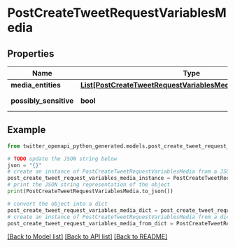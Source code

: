 # PostCreateTweetRequestVariablesMedia


## Properties

Name | Type | Description | Notes
------------ | ------------- | ------------- | -------------
**media_entities** | [**List[PostCreateTweetRequestVariablesMediaMediaEntitiesInner]**](PostCreateTweetRequestVariablesMediaMediaEntitiesInner.md) |  | [optional] 
**possibly_sensitive** | **bool** |  | [default to False]

## Example

```python
from twitter_openapi_python_generated.models.post_create_tweet_request_variables_media import PostCreateTweetRequestVariablesMedia

# TODO update the JSON string below
json = "{}"
# create an instance of PostCreateTweetRequestVariablesMedia from a JSON string
post_create_tweet_request_variables_media_instance = PostCreateTweetRequestVariablesMedia.from_json(json)
# print the JSON string representation of the object
print(PostCreateTweetRequestVariablesMedia.to_json())

# convert the object into a dict
post_create_tweet_request_variables_media_dict = post_create_tweet_request_variables_media_instance.to_dict()
# create an instance of PostCreateTweetRequestVariablesMedia from a dict
post_create_tweet_request_variables_media_from_dict = PostCreateTweetRequestVariablesMedia.from_dict(post_create_tweet_request_variables_media_dict)
```
[[Back to Model list]](../README.md#documentation-for-models) [[Back to API list]](../README.md#documentation-for-api-endpoints) [[Back to README]](../README.md)



